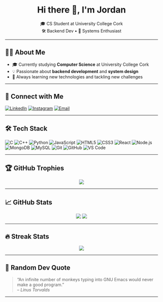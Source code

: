 <h1 align="center">Hi there 👋, I'm Jordan</h1>

<p align="center">
🎓 CS Student at University College Cork<br/>
🛠️ Backend Dev • 🧠 Systems Enthusiast<br/>
</p>

---

## 🙋‍♂️ About Me

- 🎓 Currently studying **Computer Science** at University College Cork  
- 💡 Passionate about **backend development** and **system design**  
- 🧠 Always learning new technologies and tackling new challenges  

---

## 🔗 Connect with Me

[![LinkedIn](https://img.shields.io/badge/-LinkedIn-blue?style=flat-square&logo=linkedin)](https://www.linkedin.com/in/jordan05/)
[![Instagram](https://img.shields.io/badge/-Instagram-E4405F?style=flat-square&logo=instagram&logoColor=white)](https://www.instagram.com/jordanbuckley_20/)
[![Email](https://img.shields.io/badge/-Email-D14836?style=flat-square&logo=gmail&logoColor=white)](mailto:Jordanbuckleycork@gmail.com)

---

## 🛠️ Tech Stack

![C](https://img.shields.io/badge/-C-00599C?style=flat-square&logo=c)
![C++](https://img.shields.io/badge/-C++-00599C?style=flat-square&logo=cplusplus)
![Python](https://img.shields.io/badge/-Python-3776AB?style=flat-square&logo=python)
![JavaScript](https://img.shields.io/badge/-JavaScript-F7DF1E?style=flat-square&logo=javascript&logoColor=black)
![HTML5](https://img.shields.io/badge/-HTML5-E34F26?style=flat-square&logo=html5&logoColor=white)
![CSS3](https://img.shields.io/badge/-CSS3-1572B6?style=flat-square&logo=css3)
![React](https://img.shields.io/badge/-React-61DAFB?style=flat-square&logo=react)
![Node.js](https://img.shields.io/badge/-Node.js-339933?style=flat-square&logo=nodedotjs)
![MongoDB](https://img.shields.io/badge/-MongoDB-47A248?style=flat-square&logo=mongodb)
![MySQL](https://img.shields.io/badge/-MySQL-4479A1?style=flat-square&logo=mysql)
![Git](https://img.shields.io/badge/-Git-F05032?style=flat-square&logo=git)
![GitHub](https://img.shields.io/badge/-GitHub-181717?style=flat-square&logo=github)
![VS Code](https://img.shields.io/badge/-VS%20Code-007ACC?style=flat-square&logo=visual-studio-code)

---

## 🏆 GitHub Trophies

<p align="center">
  <img src="https://github-profile-trophy.vercel.app/?username=JordanBuckleyGit&theme=tokyonight&row=1&margin-w=10&no-frame=true" />
</p>

---

## 📈 GitHub Stats

<p align="center">
  <img src="https://github-readme-stats.vercel.app/api?username=JordanBuckleyGit&show_icons=true&theme=tokyonight&hide_border=true&count_private=true" />
  <img src="https://github-readme-stats.vercel.app/api/top-langs/?username=JordanBuckleyGit&layout=compact&theme=tokyonight&hide_border=true" />
</p>

---

## 🔥 Streak Stats

<p align="center">
  <img src="https://github-readme-streak-stats.herokuapp.com/?user=JordanBuckleyGit&theme=tokyonight&hide_border=true" />
</p>

---

## 💬 Random Dev Quote

> “An infinite number of monkeys typing into GNU Emacs would never make a good program.”  
> – *Linus Torvalds*

---
